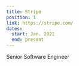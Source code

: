 ```yaml
---
title: Stripe
position: 1
link: https://stripe.com/
dates:
  start: Jan. 2021
  end: present
---
```


Senior Software Engineer
